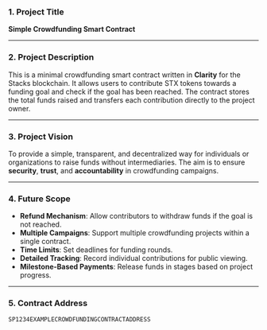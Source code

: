### **1. Project Title**

**Simple Crowdfunding Smart Contract**

---

### **2. Project Description**

This is a minimal crowdfunding smart contract written in **Clarity** for the Stacks blockchain.
It allows users to contribute STX tokens towards a funding goal and check if the goal has been reached.
The contract stores the total funds raised and transfers each contribution directly to the project owner.

---

### **3. Project Vision**

To provide a simple, transparent, and decentralized way for individuals or organizations to raise funds without intermediaries.
The aim is to ensure **security**, **trust**, and **accountability** in crowdfunding campaigns.

---

### **4. Future Scope**

* **Refund Mechanism**: Allow contributors to withdraw funds if the goal is not reached.
* **Multiple Campaigns**: Support multiple crowdfunding projects within a single contract.
* **Time Limits**: Set deadlines for funding rounds.
* **Detailed Tracking**: Record individual contributions for public viewing.
* **Milestone-Based Payments**: Release funds in stages based on project progress.

---

### **5. Contract Address**

`SP1234EXAMPLECROWDFUNDINGCONTRACTADDRESS`
